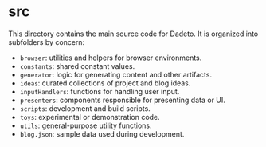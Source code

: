 # src

This directory contains the main source code for Dadeto. It is organized into subfolders by concern:

- `browser`: utilities and helpers for browser environments.
- `constants`: shared constant values.
- `generator`: logic for generating content and other artifacts.
- `ideas`: curated collections of project and blog ideas.
- `inputHandlers`: functions for handling user input.
- `presenters`: components responsible for presenting data or UI.
- `scripts`: development and build scripts.
- `toys`: experimental or demonstration code.
- `utils`: general-purpose utility functions.
- `blog.json`: sample data used during development.
